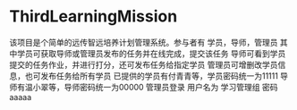 # ThirdLearningMission
该项目是个简单的远传智远培养计划管理系统。参与者有 学员，导师，管理员
其中学员可获取导师或管理员发布的任务并在线完成，提交该任务
导师可看到学员提交的任务作业，并进行打分，还可发布任务给指定学员
管理员可增删改学员信息，也可发布任务给所有学员
已提供的学员有付青青等，学员密码统一为11111
导师有温小翠等，导师密码统一为00000
管理员登录  用户名为 学习管理组    密码   aaaaa
